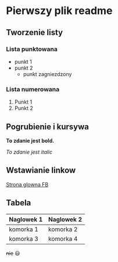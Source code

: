 
# Pierwszy plik readme
## Tworzenie listy
### Lista punktowana
* punkt 1
* punkt 2
  * punkt zagniezdzony

### Lista numerowana
1. Punkt 1
1. Punkt 2

## Pogrubienie i kursywa
**To zdanie jest bold.**

*To zdanie jest italic*

## Wstawianie linkow
[Strona glowna FB](www.facebook.com)

## Tabela
Naglowek 1 | Naglowek 2
-----------| ----------
komorka 1 | komorka 2
komorka 3 | komorka 4

~~nie~~
:smiley:
